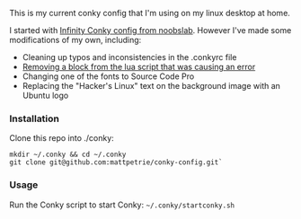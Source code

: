 This is my current conky config that I'm using on my linux desktop at home.

I started with [Infinity Conky config from noobslab](http://www.noobslab.com/2012/06/install-infinity-conky-in-ubuntulinux.html).
However I've made some modifications of my own, including:

* Cleaning up typos and inconsistencies in the .conkyrc file
* [Removing a block from the lua script that was causing an error](http://www.noobslab.com/2012/06/install-infinity-conky-in-ubuntulinux.html)
* Changing one of the fonts to Source Code Pro
* Replacing the "Hacker's Linux" text on the background image with an Ubuntu logo

### Installation
Clone this repo into ./conky:
```
mkdir ~/.conky && cd ~/.conky
git clone git@github.com:mattpetrie/conky-config.git`
```

### Usage
Run the Conky script to start Conky:
`~/.conky/startconky.sh`
